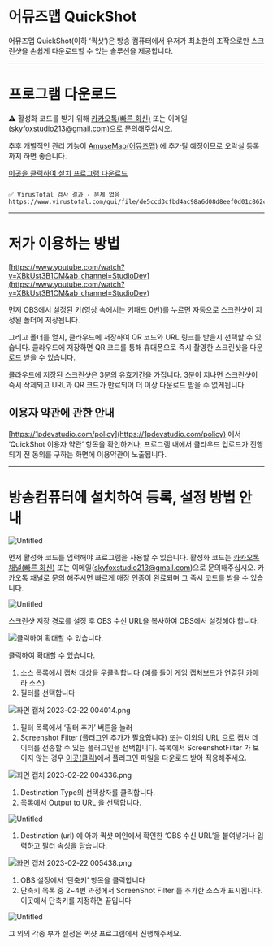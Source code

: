 # 어뮤즈맵 QuickShot

어뮤즈맵 QuickShot(이하 ‘퀵샷’)은 방송 컴퓨터에서 유저가 최소한의 조작으로만
스크린샷을 손쉽게 다운로드할 수 있는 솔루션을 제공합니다.

---

# 프로그램 다운로드

⚠️ 활성화 코드를 받기 위해 [카카오톡(빠른 회신)](https://pf.kakao.com/_sUDxjxj) 또는 이메일([skyfoxstudio213@gmail.com](mailto:skyfoxstudio213@gmail.com))으로 문의해주십시오.

추후 개별적인 관리 기능이 [AmuseMap(어뮤즈맵)](https://www.notion.so/QuickShot-075bd55b42874f9eaad3af1d5696d8d4) 에 추가될 예정이므로 오락실 등록까지 하면 좋습니다.


[이곳을 클릭하여 설치 프로그램 다운로드](https://github.com/OFox213/QuickShot/releases/download/Release/SetupQuickshot1000.msi)

###
    ✅ VirusTotal 검사 결과 - 문제 없음
    https://www.virustotal.com/gui/file/de5ccd3cfbd4ac98a6d08d8eef0d01c862c6449d6dc7c99d9f99962dfaed0938/detection


---

# 저가 이용하는 방법

[https://www.youtube.com/watch?v=XBkUst3B1CM&ab_channel=StudioDev](https://www.youtube.com/watch?v=XBkUst3B1CM&ab_channel=StudioDev)

먼저 OBS에서 설정된 키(영상 속에서는 키패드 0번)를 누르면 자동으로
스크린샷이 지정된 폴더에 저장됩니다.

그리고 폴더를 열지, 클라우드에 저장하여 QR 코드와 URL 링크를 받을지 선택할 수 있습니다.
클라우드에 저장하면 QR 코드를 통해 휴대폰으로 즉시 촬영한 스크린샷을 다운로드 받을 수 있습니다.

클라우드에 저장된 스크린샷은 3분의 유효기간을 가집니다.
3분이 지나면 스크린샷이 즉시 삭제되고 URL과 QR 코드가 만료되어 더 이상 다운로드 받을 수 없게됩니다.

## 이용자 약관에 관한 안내

[https://1pdevstudio.com/policy](https://1pdevstudio.com/policy) 에서 ‘QuickShot 이용자 약관’ 항목을 확인하거나,
프로그램 내에서 클라우드 업로드가 진행되기 전 동의를 구하는 화면에 이용약관이 노출됩니다.

---

# 방송컴퓨터에 설치하여 등록, 설정 방법 안내

![Untitled](https://github.com/OFox213/QuickShot/blob/main/img/Untitled.png)

먼저 활성화 코드를 입력해야 프로그램을 사용할 수 있습니다.
활성화 코드는  [카카오톡 채널(빠른 회신)](https://pf.kakao.com/_sUDxjxj) 또는 이메일([skyfoxstudio213@gmail.com](mailto:skyfoxstudio213@gmail.com))으로 문의해주십시오.
카카오톡 채널로 문의 해주시면 빠르게 매장 인증이 완료되며 그 즉시 코드를 받을 수 있습니다.

![Untitled](https://github.com/OFox213/QuickShot/blob/main/img/Untitled%201.png)

스크린샷 저장 경로를 설정 후 OBS 수신 URL을 복사하여 OBS에서 설정해야 합니다.

![클릭하여 확대할 수 있습니다.](https://github.com/OFox213/QuickShot/blob/main/img/Untitled%202.png)

클릭하여 확대할 수 있습니다.

1. 소스 목록에서 캡처 대상을 우클릭합니다 (예를 들어 게임 캡처보드가 연결된 카메라 소스)
2. 필터를 선택합니다

![화면 캡처 2023-02-22 004014.png](https://github.com/OFox213/QuickShot/blob/main/img/%25ED%2599%2594%25EB%25A9%25B4_%25EC%25BA%25A1%25EC%25B2%2598_2023-02-22_004014.png?raw=true)

1. 필터 목록에서 ‘필터 추가’ 버튼을 눌러 
2. Screenshot Filter (플러그인 추가가 필요합니다) 또는 이외의 URL 으로 캡처 데이터를 전송할 수 있는 플러그인을 선택합니다.
목록에서 ScreenshotFilter 가 보이지 않는 경우 [이곳(클릭)](https://github.com/synap5e/obs-screenshot-plugin)에서 플러그인 파일을 다운로드 받아 적용해주세요.

    
![화면 캡처 2023-02-22 004336.png](https://github.com/OFox213/QuickShot/blob/main/img/%25ED%2599%2594%25EB%25A9%25B4_%25EC%25BA%25A1%25EC%25B2%2598_2023-02-22_004336.png)
    
1. Destination Type의 선택상자를 클릭합니다.
2. 목록에서 Output to URL 을 선택합니다.
    
![Untitled](https://github.com/OFox213/QuickShot/blob/main/img/Untitled%203.png)
    
1. Destination (url) 에 아까 퀵샷 메인에서 확인한 ‘OBS 수신 URL’을 붙여넣거나 입력하고 필터 속성을 닫습니다.
    
![화면 캡처 2023-02-22 005438.png](https://github.com/OFox213/QuickShot/blob/main/img/%25ED%2599%2594%25EB%25A9%25B4_%25EC%25BA%25A1%25EC%25B2%2598_2023-02-22_005438.png)
    
1. OBS 설정에서 ‘단축키’ 항목을 클릭합니다
2. 단축키 목록 중 2~4번 과정에서 ScreenShot Filter 를 추가한 소스가 표시됩니다. 이곳에서 단축키를 지정하면 끝입니다
    

![Untitled](https://github.com/OFox213/QuickShot/blob/main/img/Untitled%204.png)

그 외의 각종 부가 설정은 퀵샷 프로그램에서 진행해주세요.
